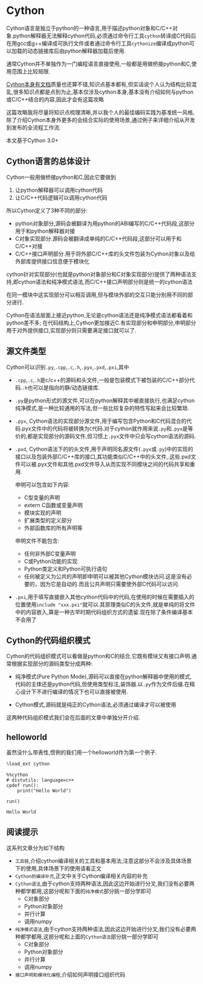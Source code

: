 # Cython

Cython语言是独立于python的一种语言,用于描述python对象和C/C++对象.python解释器无法解释cython代码,必须通过命令行工具`cython`转译成C代码后在用gcc或g++编译成可执行文件或者通过命令行工具`cythonize`编译成python可以加载的动态链接库后由python解释器加载后使用.

通常Cython并不单独作为一门编程语言直接使用,一般都是用做桥接python和C,使用范围上比较局限.

[Cython本身有文档](http://docs.cython.org/en/latest/index.html)质量也还算不错,知识点基本都有,但实话说个人认为结构比较混乱,很多知识点都是点到为止,基本仅涉及cython本身,基本没有介绍如何与python或C/C++结合的内容,因此才会有这篇攻略

这篇攻略我将尽量将知识点梳理清晰,并以我个人的最佳编码实践为基准统一风格,除了介绍Cython本身外更多的会结合实际的使用场景,通过例子来详细介绍从开发到发布的全流程工作流.

本文基于Cython 3.0+

## Cython语言的总体设计

Cython一般用做桥接python和C,因此它要做到

1. 让python解释器可以调用cython代码
2. 让C/C++代码逻辑可以调用cython代码

所以Cython定义了3种不同的部分:

+ python对象部分,源码会被翻译为用python的ABI编写的C/C++代码段,这部分用于和python解释器对接
+ C对象实现部分.源码会被翻译成单纯的C/C++代码段,这部分可以用于和C/C++对接
+ C/C++接口声明部分.用于将外部C/C++库的头文件包装为Cython对象以及给外部库提供接口信息便于模块化

cython针对实现部分(也就是python对象部分和C对象实现部分)提供了两种语法支持,即cython语法和纯净模式语法,而C/C++接口声明部分则是统一的cython语法

在同一模块中这实现部分可以相互调用,但与模块外部的交互只能分别用不同的部分进行.

Cython在语法层面上接近python,无论是cython语法还是纯净模式语法都看着和python差不多;
在代码结构上,Cython更加接近C.有实现部分和申明部分,申明部分用于对外提供接口,实现部分则只需要满足接口就可以了.

## 源文件类型

Cython可以识别`.py`,`.cpp`,`.c`,`.h`,`.pyx`,`.pxd`,`.pxi`,其中

+ `.cpp`,`.c`,`.h`是c/c++的源码和头文件,一般是包装模式下被包装的C/C++部分代码.`.h`也可以是指向的静/动态链接库.
+ `.py`是python形式的源文件,可以在python解释其中被直接执行,也满足cython纯净模式,是一种比较通用的写法,但一些比较复杂的特性写起来会比较繁琐.
+ `.pyx`, Cython语法的实现部分源文件,用于编写包含Python和C代码混合的代码.pyx文件中的代码将被转换为`C`代码.对于cython就作用来说`.py`和`.pyx`是等价的,都是实现部分的源码文件,但习惯上`.pyx`文件中只会写cython语法的源码.
+ `.pxd`, Cython语法下的的头文件,用于声明同名源文件(`.pyx`或`.py`)中的实现的接口以及包装外部C/C++库的接口,其功能类似C/C++中的头文件,.这些.pxd文件可以被.pyx文件和其他.pxd文件导入从而实现不同模块之间的代码共享和重用.

    申明可以包含如下内容:
    
    + C型变量的声明
    + extern C函数或变量声明
    + 模块实现的声明
    + 扩展类型的定义部分
    + 外部函数库的所有声明等
    
    申明文件不能包含:
    
    + 任何非外部C变量声明
    + C或Python功能的实现
    + Python类定义和Python可执行语句
    + 任何被定义为公共的声明即申明可以被其他Cython模块访问.这是没有必要的，因为它是自动的.而且公共声明只需要使外部C代码可以访问.
    
+ `.pxi`,用于填写直接嵌入其他cython代码中的代码,在使用的时候在需要插入的位置使用`include "xxx.pxi"`就可以.其原理类似C的头文件,就是单纯的将文件中的内容嵌入,算是一种古早时期代码组织方式的遗留.现在除了条件编译基本不会用了

## Cython的代码组织模式

Cython的代码组织模式可以看做是python和C的结合,它既有模块又有接口声明.通常根据实现部分的源码类型分成两种:

+ 纯净模式(Pure Python Mode),源码可以直接在python解释器中使用的模式,代码的主体还是python代码,但使用类型标注,装饰器.以`.py`作为文件后缀.在精心设计下不进行编译的情况下也可以直接被使用.

+ Cython模式,源码就是纯正的Cython语法,必须通过编译才可以被使用

这两种代码组织模式我们会在后面的文章中单独分开介绍.

## helloworld

虽然没什么带表性,惯例的我们用一个helloworld作为第一个例子.


```python
%load_ext cython
```


```cython
%%cython
# distutils: language=c++
cpdef run():
    print("Hello World")

run()
```

    Hello World


## 阅读提示

这系列文章分为如下结构

+ `工具链`,介绍cython编译相关的工具和基本用法,注意这部分不会涉及具体场景下的使用,具体场景下的使用请看正文
+ `Cython的编译补充`,正文中关于Cython编译相关内容的补充
+ `Cython语法`,由于cython支持两种语法,因此这边开始进行分叉,我们没有必要两种都学都用,这部分呢和下面的`纯净模式`部分挑一部分学即可
    + C对象部分
    + Python对象部分
    + 并行计算
    + 调用numpy
+ `纯净模式语法`,由于cython支持两种语法,因此这边开始进行分叉,我们没有必要两种都学都用,这部分呢和上面的`Cython语法`部分挑一部分学即可
    + C对象部分
    + Python对象部分
    + 并行计算
    + 调用numpy
+ `接口声明和模块化编程`,介绍如何声明接口组织代码

